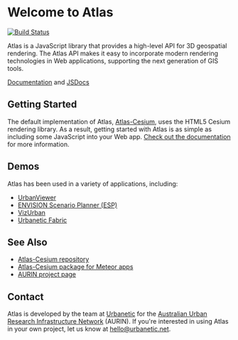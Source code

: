 # Welcome to Atlas

[![Build Status](https://travis-ci.org/urbanetic/atlas.svg?branch=develop)](https://travis-ci.org/urbanetic/atlas)

Atlas is a JavaScript library that provides a high-level API for 3D geospatial rendering. The Atlas
API makes it easy to incorporate modern rendering technologies in Web applications, supporting the
next generation of GIS tools.

[Documentation][docs] and [JSDocs][jsdocs]

## Getting Started

The default implementation of Atlas, [Atlas-Cesium][atlas-cesium], uses the HTML5 Cesium rendering
library. As a result, getting started with Atlas is as simple as including some JavaScript into
your Web app. [Check out the documentation][docs] for more information.

## Demos

Atlas has been used in a variety of applications, including:

* [UrbanViewer](http://aurin.org.au/projects/lens-sub-projects/integrated-design-infrastructure-for-australian-cities/)
* [ENVISION Scenario Planner (ESP)](http://aurin.org.au/projects/lens-sub-projects/esp/)
* [VizUrban](http://www.vizurban.info/)
* [Urbanetic Fabric](http://www.urbanetic.net/)

## See Also

* [Atlas-Cesium repository](atlas-cesium)
* [Atlas-Cesium package for Meteor apps](https://atmospherejs.com/urbanetic/atlas-cesium)
* [AURIN project page](http://aurin.org.au/mutopia/)

## Contact

Atlas is developed by the team at [Urbanetic][urbanetic] for the [Australian Urban Research
Infrastructure Network][aurin] (AURIN). If you're interested in using Atlas in your own project, let
us know at [hello@urbanetic.net](mailto:hello@urbanetic.net).

[docs]: https://urbanetic.github.io/atlas/
[jsdocs]: http://jsdocs.atlas.urbanetic.net/
[atlas-cesium]: https://github.com/urbanetic/atlas-cesium
[aurin]: http://aurin.org.au/
[urbanetic]: http://www.urbanetic.net/
